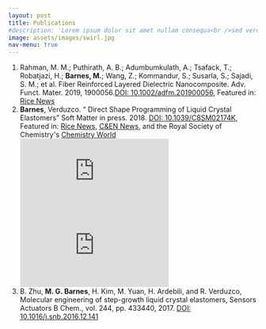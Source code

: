 ```yaml
---
layout: post
title: Publications
#description: 'Lorem ipsum dolor sit amet nullam consequa<br />sed veroeros. tempus adipiscing nulla.'
image: assets/images/swirl.jpg
nav-menu: true
---
```

<ol class = "tab">
<li>Rahman, M. M.; Puthirath, A. B.; Adumbumkulath, A.; Tsafack, T.; Robatjazi, H.; <b>Barnes, M.</b>; Wang, Z.; Kommandur, S.; Susarla, S.; Sajadi, S. M.; et al. Fiber Reinforced Layered Dielectric Nanocomposite. Adv. Funct. Mater. 2019, 1900056.<a 
href="https://onlinelibrary.wiley.com/doi/full/10.1002/adfm.201900056">DOI: 10.1002/adfm.201900056</a>, Featured in: <a href="https://msne.rice.edu/news/new-way-beat-heat-electronics/">Rice News</a> 

<li><b>Barnes</b>, Verduzco. “ Direct Shape Programming of Liquid Crystal Elastomers” Soft Matter in press. 2018. <a href="https://pubs.rsc.org/en/content/articlelanding/2018/sm/c8sm02174k#!divAbstract/">DOI: 10.1039/C8SM02174K</a>, Featured in: <a href="http://news.rice.edu/2018/12/20/mighty-morphing-materials-take-complex-shapes/">Rice News</a>, <a href="https://cen.acs.org/materials/Programmable-polymer-forms-complex-shapes/97/i3">C&EN News</a>, and the Royal Society of Chemistry's <a href="https://www.chemistryworld.com/news/liquid-crystals-shape-up-on-demand/3009945.article">Chemistry World</a>

<div class="row">
	<div class="6u 12u$(medium)">
        <div class="embedded-iframe">
            <iframe src="https://www.youtube.com/embed/8RVlnatMPjc" frameborder="0" allow="accelerometer; autoplay; encrypted-media; gyroscope; picture-in-picture" allowfullscreen></iframe>
        </div>
    </div>
    <div class="6u 12u$(medium)">
        <div class="embedded-iframe">
            <iframe src="https://www.youtube.com/embed/bmpVSqj2U2I" frameborder="0" allow="accelerometer; autoplay; encrypted-media; gyroscope; picture-in-picture" allowfullscreen></iframe>
        </div>
    </div>
</div>
<li>B. Zhu, <b>M. G. Barnes</b>, H. Kim, M. Yuan, H. Ardebili, and R. Verduzco, Molecular engineering of step-growth liquid crystal elastomers, Sensors Actuators B Chem., vol. 244, pp. 433440, 2017.  <a href="https://www.sciencedirect.com/science/article/pii/S0925400516321128/">DOI: 10.1016/j.snb.2016.12.141</a></li>

